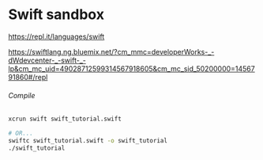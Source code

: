 # Swift sandbox

https://repl.it/languages/swift

https://swiftlang.ng.bluemix.net/?cm_mmc=developerWorks-_-dWdevcenter-_-swift-_-lp&cm_mc_uid=49028712599314567918605&cm_mc_sid_50200000=1456791860#/repl

###### Compile

```bash
xcrun swift swift_tutorial.swift

# OR...
swiftc swift_tutorial.swift -o swift_tutorial
./swift_tutorial
```
